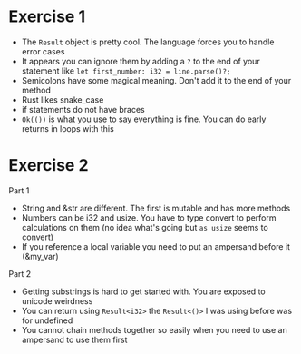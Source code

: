 # Exercise 1

- The `Result` object is pretty cool. The language forces you to handle error cases
- It appears you can ignore them by adding a `?` to the end of your statement like `let first_number: i32 = line.parse()?;`
- Semicolons have some magical meaning. Don't add it to the end of your method
- Rust likes snake_case
- if statements do not have braces
- `Ok(())` is what you use to say everything is fine. You can do early returns in loops with this

# Exercise 2

Part 1

- String and &str are different. The first is mutable and has more methods
- Numbers can be i32 and usize. You have to type convert to perform calculations on them (no idea what's going but `as usize` seems to convert)
- If you reference a local variable you need to put an ampersand before it (&my_var)

Part 2

- Getting substrings is hard to get started with. You are exposed to unicode weirdness
- You can return using `Result<i32>` the `Result<()>` I was using before was for undefined
- You cannot chain methods together so easily when you need to use an ampersand to use them first
